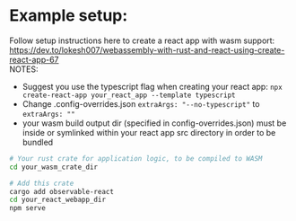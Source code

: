 

# Example setup:
Follow setup instructions here to create a react app with wasm support:  
https://dev.to/lokesh007/webassembly-with-rust-and-react-using-create-react-app-67  
NOTES:  
* Suggest you use the typescript flag when creating your react app:
  `npx create-react-app your_react_app --template typescript`
* Change .config-overrides.json `extraArgs: "--no-typescript"` to `extraArgs: ""`
* your wasm build output dir (specified in config-overrides.json) must be inside or symlinked within your react app src directory in order to be bundled


```bash
# Your rust crate for application logic, to be compiled to WASM
cd your_wasm_crate_dir

# Add this crate
cargo add observable-react
cd your_react_webapp_dir
npm serve
```